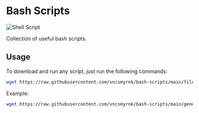 # Bash Scripts

![Shell Script](https://img.shields.io/badge/shell_script-%23121011.svg?style=for-the-badge&logo=gnu-bash&logoColor=white)

Collection of useful bash scripts.

## Usage

To download and run any script, just run the following commands:

```bash
wget https://raw.githubusercontent.com/vncsmyrnk/bash-scripts/main/file.sh && chmod +x file.sh
```

Example:

```bash
wget https://raw.githubusercontent.com/vncsmyrnk/bash-scripts/main/generate-new-ssh-key.sh && chmod +x generate-new-ssh-key.sh
```
